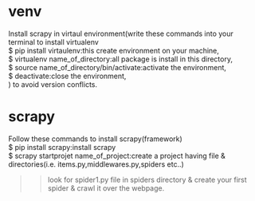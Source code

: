 # venv
Install scrapy in virtaul environment(write these commands into your terminal to install virtualenv<br>
$ pip install virtaulenv:this create environment on your machine,<br>
$ virtualenv name_of_directory:all package is install in this directory,<br>
$ source name_of_directory/bin/activate:activate the environment,<br>
$ deactivate:close the environment,<br>
) to avoid version conflicts.<br>

# scrapy
Follow these commands to install scrapy(framework)<br>
$ pip install scrapy:install scrapy<br>
$ scrapy startprojet name_of_project:create a project having file & directories(i.e. items.py,middlewares.py,spiders etc..)<br>

>>look for spider1.py file in spiders directory & create your first spider & crawl it over the webpage.
